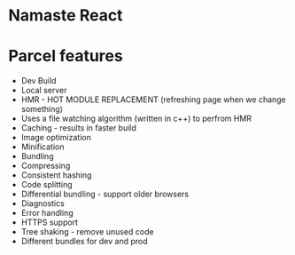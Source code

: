 # Namaste React

# Parcel features

- Dev Build
- Local server
- HMR - HOT MODULE REPLACEMENT (refreshing page when we change something)
- Uses a file watching algorithm (written in c++) to perfrom HMR
- Caching - results in faster build
- Image optimization
- Minification
- Bundling
- Compressing
- Consistent hashing
- Code splitting
- Differential bundling - support older browsers
- Diagnostics
- Error handling
- HTTPS support
- Tree shaking - remove unused code
- Different bundles for dev and prod  
